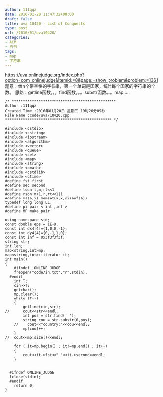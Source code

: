 ```yaml
---
author: 111qqz
date: 2016-01-20 11:47:32+00:00
draft: false
title: uva 10420 - List of Conquests
type: post
url: /2016/01/uva10420/
categories:
- ACM
- 白书
tags:
- map
- 字符串
---
```


https://uva.onlinejudge.org/index.php?option=com_onlinejudge&Itemid;=8&page;=show_problem&problem;=1361
题意：给n个带空格的字符串，第一个单词是国家，统计每个国家的字符串的个数。
思路：getline函数。。。find函数。。。substr函数。。。map.....
 

    
    /* ***********************************************
    Author :111qqz
    Created Time :2016年01月20日 星期三 19时26分09秒
    File Name :code/uva/10420.cpp
    ************************************************ */
    
    #include <cstdio>
    #include <cstring>
    #include <iostream>
    #include <algorithm>
    #include <vector>
    #include <queue>
    #include <set>
    #include <map>
    #include <string>
    #include <cmath>
    #include <cstdlib>
    #include <ctime>
    #define fst first
    #define sec second
    #define lson l,m,rt<<1
    #define rson m+1,r,rt<<1|1
    #define ms(a,x) memset(a,x,sizeof(a))
    typedef long long LL;
    #define pi pair < int ,int >
    #define MP make_pair
    
    using namespace std;
    const double eps = 1E-8;
    const int dx4[4]={1,0,0,-1};
    const int dy4[4]={0,-1,1,0};
    const int inf = 0x3f3f3f3f;
    string str;
    int len;
    map<string,int>mp;
    map<string,int>::iterator it;
    int main()
    {
    	#ifndef  ONLINE_JUDGE 
    	freopen("code/in.txt","r",stdin);
      #endif
    	int T;
    	cin>>T;
    	getchar();
    	mp.clear();
    	while (T--)
    	{
    	    getline(cin,str);
    //	    cout<<str<<endl;
    	    int pos = str.find(' ');
    	    string cou = str.substr(0,pos);
    	//    cout<<"country:"<<cou<<endl;
    	    mp[cou]++;
    	}
    //	cout<<mp.size()<<endl;
    
    	for ( it=mp.begin() ; it!=mp.end() ; it++)
    	{
    	    cout<<it->fst<<" "<<it->second<<endl;
    	}
    
    
      #ifndef ONLINE_JUDGE  
      fclose(stdin);
      #endif
        return 0;
    }
    




